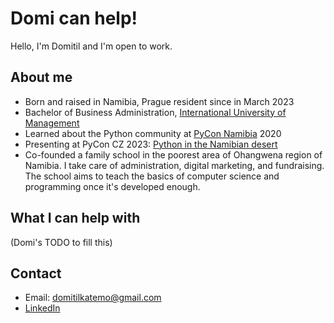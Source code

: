 # Domi can help!

Hello, I'm Domitil and I'm open to work.

## About me

-   Born and raised in Namibia, Prague resident since in March 2023
-   Bachelor of Business Administration, [International University of Management](https://ium.edu.na/)
-   Learned about the Python community at [PyCon Namibia](https://na.pycon.org/) 2020
-   Presenting at PyCon CZ 2023: [Python in the Namibian desert](https://cz.pycon.org/2023/program/talks/92/)
-   Co-founded a family school in the poorest area of Ohangwena region of Namibia.
    I take care of administration, digital marketing, and fundraising.
    The school aims to teach the basics of computer science and programming once it's developed enough.

## What I can help with

(Domi's TODO to fill this)

## Contact

- Email: domitilkatemo@gmail.com
- [LinkedIn](https://www.linkedin.com/in/domitil-katemo-850b32127/)
